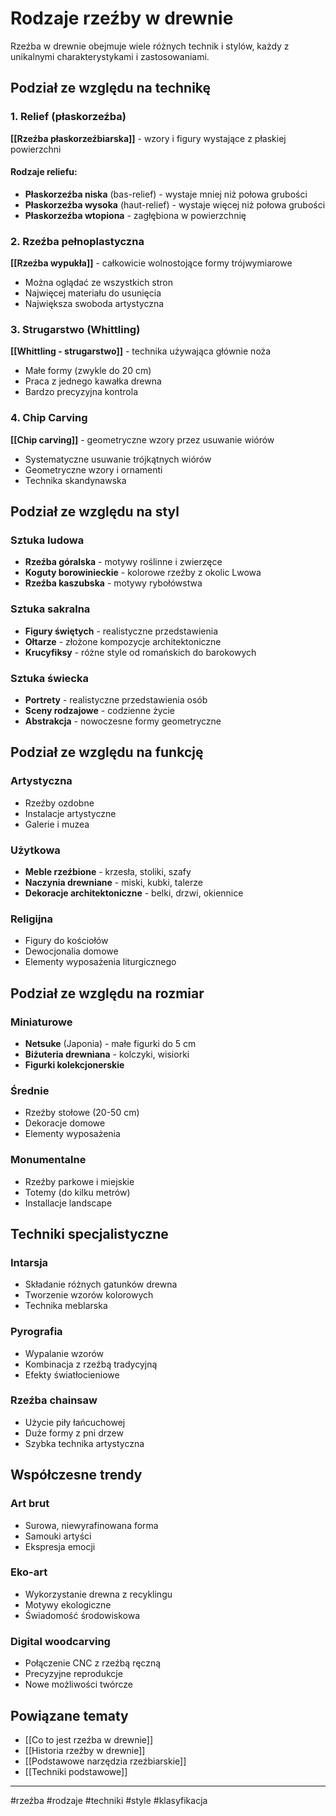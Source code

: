 # Rodzaje rzeźby w drewnie

Rzeźba w drewnie obejmuje wiele różnych technik i stylów, każdy z unikalnymi charakterystykami i zastosowaniami.

## Podział ze względu na technikę

### 1. Relief (płaskorzeźba)
**[[Rzeźba płaskorzeźbiarska]]** - wzory i figury wystające z płaskiej powierzchni

#### Rodzaje reliefu:
- **Płaskorzeźba niska** (bas-relief) - wystaje mniej niż połowa grubości
- **Płaskorzeźba wysoka** (haut-relief) - wystaje więcej niż połowa grubości
- **Płaskorzeźba wtopiona** - zagłębiona w powierzchnię

### 2. Rzeźba pełnoplastyczna
**[[Rzeźba wypukła]]** - całkowicie wolnostojące formy trójwymiarowe

- Można oglądać ze wszystkich stron
- Najwięcej materiału do usunięcia
- Największa swoboda artystyczna

### 3. Strugarstwo (Whittling)
**[[Whittling - strugarstwo]]** - technika używająca głównie noża

- Małe formy (zwykle do 20 cm)
- Praca z jednego kawałka drewna
- Bardzo precyzyjna kontrola

### 4. Chip Carving
**[[Chip carving]]** - geometryczne wzory przez usuwanie wiórów

- Systematyczne usuwanie trójkątnych wiórów
- Geometryczne wzory i ornamenti
- Technika skandynawska

## Podział ze względu na styl

### Sztuka ludowa
- **Rzeźba góralska** - motywy roślinne i zwierzęce
- **Koguty borowinieckie** - kolorowe rzeźby z okolic Lwowa
- **Rzeźba kaszubska** - motywy rybołówstwa

### Sztuka sakralna
- **Figury świętych** - realistyczne przedstawienia
- **Ołtarze** - złożone kompozycje architektoniczne
- **Krucyfiksy** - różne style od romańskich do barokowych

### Sztuka świecka
- **Portrety** - realistyczne przedstawienia osób
- **Sceny rodzajowe** - codzienne życie
- **Abstrakcja** - nowoczesne formy geometryczne

## Podział ze względu na funkcję

### Artystyczna
- Rzeźby ozdobne
- Instalacje artystyczne
- Galerie i muzea

### Użytkowa
- **Meble rzeźbione** - krzesła, stoliki, szafy
- **Naczynia drewniane** - miski, kubki, talerze
- **Dekoracje architektoniczne** - belki, drzwi, okiennice

### Religijna
- Figury do kościołów
- Dewocjonalia domowe
- Elementy wyposażenia liturgicznego

## Podział ze względu na rozmiar

### Miniaturowe
- **Netsuke** (Japonia) - małe figurki do 5 cm
- **Biżuteria drewniana** - kolczyki, wisiorki
- **Figurki kolekcjonerskie**

### Średnie
- Rzeźby stołowe (20-50 cm)
- Dekoracje domowe
- Elementy wyposażenia

### Monumentalne
- Rzeźby parkowe i miejskie
- Totemy (do kilku metrów)
- Installacje landscape

## Techniki specjalistyczne

### Intarsja
- Składanie różnych gatunków drewna
- Tworzenie wzorów kolorowych
- Technika meblarska

### Pyrografia
- Wypalanie wzorów
- Kombinacja z rzeźbą tradycyjną
- Efekty światłocieniowe

### Rzeźba chainsaw
- Użycie piły łańcuchowej
- Duże formy z pni drzew
- Szybka technika artystyczna

## Współczesne trendy

### Art brut
- Surowa, niewyrafinowana forma
- Samouki artyści
- Ekspresja emocji

### Eko-art
- Wykorzystanie drewna z recyklingu
- Motywy ekologiczne
- Świadomość środowiskowa

### Digital woodcarving
- Połączenie CNC z rzeźbą ręczną
- Precyzyjne reprodukcje
- Nowe możliwości twórcze

## Powiązane tematy

- [[Co to jest rzeźba w drewnie]]
- [[Historia rzeźby w drewnie]]
- [[Podstawowe narzędzia rzeźbiarskie]]
- [[Techniki podstawowe]]

---

#rzeźba #rodzaje #techniki #style #klasyfikacja